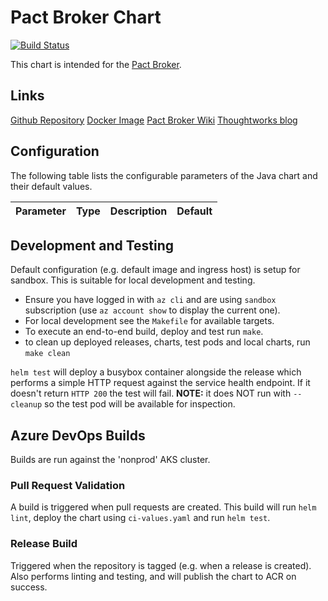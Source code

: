 # Pact Broker Chart

[![Build Status](https://dev.azure.com/hmcts/CNP/_apis/build/status/Helm%20Charts/chart-pact-broker)](https://dev.azure.com/hmcts/CNP/_build/latest?definitionId=62)


This chart is intended for the [Pact Broker](https://github.com/pact-foundation/pact_broker/wiki/Overview).

## Links
[Github Repository](https://github.com/pact-foundation/pact_broker)
[Docker Image](https://hub.docker.com/r/dius/pact-broker)
[Pact Broker Wiki](https://github.com/pact-foundation/pact_broker/wiki/Overview)
[Thoughtworks blog](https://thoughtworks.github.io/pacto/patterns/cdc/)

## Configuration
The following table lists the configurable parameters of the Java chart and their default values.

| Parameter | Type | Description | Default |
| --------- | -----|------------ | ------- |


## Development and Testing

Default configuration (e.g. default image and ingress host) is setup for sandbox. This is suitable for local development and testing.

- Ensure you have logged in with `az cli` and are using `sandbox` subscription (use `az account show` to display the current one).
- For local development see the `Makefile` for available targets.
- To execute an end-to-end build, deploy and test run `make`.
- to clean up deployed releases, charts, test pods and local charts, run `make clean`

`helm test` will deploy a busybox container alongside the release which performs a simple HTTP request against the service health endpoint. If it doesn't return `HTTP 200` the test will fail. **NOTE:** it does NOT run with `--cleanup` so the test pod will be available for inspection.

## Azure DevOps Builds

Builds are run against the 'nonprod' AKS cluster.

### Pull Request Validation

A build is triggered when pull requests are created. This build will run `helm lint`, deploy the chart using `ci-values.yaml` and run `helm test`.

### Release Build

Triggered when the repository is tagged (e.g. when a release is created). Also performs linting and testing, and will publish the chart to ACR on success.
